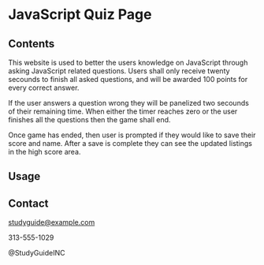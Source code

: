 # JavaScript Quiz Page

## Contents 
This website is used to better the users knowledge on JavaScript through asking JavaScript related questions. Users shall only receive twenty secounds to finish all asked questions, and will be awarded 100 points for every correct answer. 

If the user answers a question wrong they will be panelized two secounds of their remaining time. When either the timer reaches zero or the user finishes all the questions then the game shall end.

Once game has ended, then user is prompted if they would like to save their score and name. After a save is complete they can see the updated listings in the high score area. 
##
## Usage


## Contact
studyguide@example.com

313-555-1029

@StudyGuideINC
##
